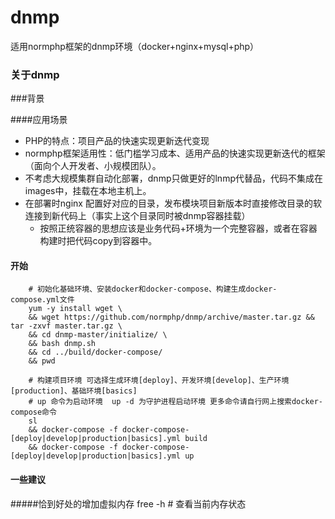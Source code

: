 # dnmp
适用normphp框架的dnmp环境（docker+nginx+mysql+php）
### 关于dnmp

###背景

####应用场景
* PHP的特点：项目产品的快速实现更新迭代变现
* normphp框架适用性：低门槛学习成本、适用产品的快速实现更新迭代的框架（面向个人开发者、小规模团队）。
* 不考虑大规模集群自动化部署，dnmp只做更好的lnmp代替品，代码不集成在images中，挂载在本地主机上。
* 在部署时nginx 配置好对应的目录，发布模块项目新版本时直接修改目录的软连接到新代码上（事实上这个目录同时被dnmp容器挂载）
    *   按照正统容器的思想应该是业务代码+环境为一个完整容器，或者在容器构建时把代码copy到容器中。
#### 开始
        # 初始化基础环境、安装docker和docker-compose、构建生成docker-compose.yml文件
        yum -y install wget \
        && wget https://github.com/normphp/dnmp/archive/master.tar.gz && tar -zxvf master.tar.gz \
        && cd dnmp-master/initialize/ \
        && bash dnmp.sh
        && cd ../build/docker-compose/ 
        && pwd
        
        # 构建项目环境 可选择生成环境[deploy]、开发环境[develop]、生产环境[production]、基础环境[basics]
        # up 命令为启动环境  up -d 为守护进程启动环境 更多命令请自行网上搜索docker-compose命令
        sl
        && docker-compose -f docker-compose-[deploy|develop|production|basics].yml build
        && docker-compose -f docker-compose-[deploy|develop|production|basics].yml up
#### 一些建议
#####恰到好处的增加虚拟内存
    free -h # 查看当前内存状态
        
